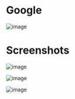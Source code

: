 # Google

![image](https://user-images.githubusercontent.com/72864817/173788759-01277117-a6cd-4208-8c03-9021bc0a0240.png)

# Screenshots

![image](https://user-images.githubusercontent.com/72864817/174292260-45885abb-095d-4a01-afb1-e8635a73bd7e.png)

![image](https://user-images.githubusercontent.com/72864817/174292642-5067eccc-4cf5-4f15-8075-f4b7ac2c2027.png)

![image](https://user-images.githubusercontent.com/72864817/174293258-8951e7cc-bb46-4c90-aa9c-332847cd2717.png)

